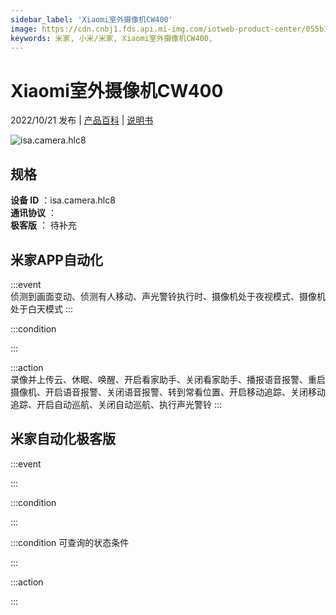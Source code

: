 ```yaml
---
sidebar_label: 'Xiaomi室外摄像机CW400'
image: https://cdn.cnbj1.fds.api.mi-img.com/iotweb-product-center/055b106058109c445c3cb4bf1c19d1bd_1661163595354.png?GalaxyAccessKeyId=AKVGLQWBOVIRQ3XLEW&Expires=9223372036854775807&Signature=ZRbWF3J743oePD5q7fg+vMf3uvc=
keywords: 米家, 小米/米家, Xiaomi室外摄像机CW400, 
---
```

# Xiaomi室外摄像机CW400

2022/10/21 发布 | [产品百科](https://home.mi.com/webapp/content/baike/product/index.html?model=isa.camera.hlc8/) | [说明书](https://home.mi.com/views/introduction.html?model=isa.camera.hlc8&region=cn)

![isa.camera.hlc8](https://cdn.cnbj1.fds.api.mi-img.com/iotweb-product-center/055b106058109c445c3cb4bf1c19d1bd_1661163595354.png?GalaxyAccessKeyId=AKVGLQWBOVIRQ3XLEW&Expires=9223372036854775807&Signature=ZRbWF3J743oePD5q7fg+vMf3uvc=)

## 规格  
> 
**设备 ID** ：isa.camera.hlc8  
**通讯协议** ：  
**极客版**  ： 待补充 


## 米家APP自动化  

:::event  
侦测到画面变动、侦测有人移动、声光警铃执行时、摄像机处于夜视模式、摄像机处于白天模式
:::

:::condition  

:::

:::action   
录像并上传云、休眠、唤醒、开启看家助手、关闭看家助手、播报语音报警、重启摄像机、开启语音报警、关闭语音报警、转到常看位置、开启移动追踪、关闭移动追踪、开启自动巡航、关闭自动巡航、执行声光警铃
:::

## 米家自动化极客版  

:::event  

:::

:::condition  

:::

:::condition 可查询的状态条件  

:::

:::action  

:::

        
